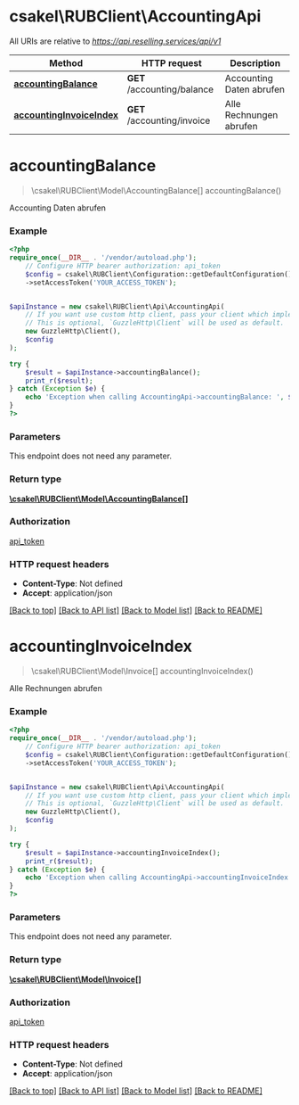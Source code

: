 # csakel\RUBClient\AccountingApi

All URIs are relative to *https://api.reselling.services/api/v1*

Method | HTTP request | Description
------------- | ------------- | -------------
[**accountingBalance**](AccountingApi.md#accountingbalance) | **GET** /accounting/balance | Accounting Daten abrufen
[**accountingInvoiceIndex**](AccountingApi.md#accountinginvoiceindex) | **GET** /accounting/invoice | Alle Rechnungen abrufen

# **accountingBalance**
> \csakel\RUBClient\Model\AccountingBalance[] accountingBalance()

Accounting Daten abrufen

### Example
```php
<?php
require_once(__DIR__ . '/vendor/autoload.php');
    // Configure HTTP bearer authorization: api_token
    $config = csakel\RUBClient\Configuration::getDefaultConfiguration()
    ->setAccessToken('YOUR_ACCESS_TOKEN');


$apiInstance = new csakel\RUBClient\Api\AccountingApi(
    // If you want use custom http client, pass your client which implements `GuzzleHttp\ClientInterface`.
    // This is optional, `GuzzleHttp\Client` will be used as default.
    new GuzzleHttp\Client(),
    $config
);

try {
    $result = $apiInstance->accountingBalance();
    print_r($result);
} catch (Exception $e) {
    echo 'Exception when calling AccountingApi->accountingBalance: ', $e->getMessage(), PHP_EOL;
}
?>
```

### Parameters
This endpoint does not need any parameter.

### Return type

[**\csakel\RUBClient\Model\AccountingBalance[]**](../Model/AccountingBalance.md)

### Authorization

[api_token](../../README.md#api_token)

### HTTP request headers

 - **Content-Type**: Not defined
 - **Accept**: application/json

[[Back to top]](#) [[Back to API list]](../../README.md#documentation-for-api-endpoints) [[Back to Model list]](../../README.md#documentation-for-models) [[Back to README]](../../README.md)

# **accountingInvoiceIndex**
> \csakel\RUBClient\Model\Invoice[] accountingInvoiceIndex()

Alle Rechnungen abrufen

### Example
```php
<?php
require_once(__DIR__ . '/vendor/autoload.php');
    // Configure HTTP bearer authorization: api_token
    $config = csakel\RUBClient\Configuration::getDefaultConfiguration()
    ->setAccessToken('YOUR_ACCESS_TOKEN');


$apiInstance = new csakel\RUBClient\Api\AccountingApi(
    // If you want use custom http client, pass your client which implements `GuzzleHttp\ClientInterface`.
    // This is optional, `GuzzleHttp\Client` will be used as default.
    new GuzzleHttp\Client(),
    $config
);

try {
    $result = $apiInstance->accountingInvoiceIndex();
    print_r($result);
} catch (Exception $e) {
    echo 'Exception when calling AccountingApi->accountingInvoiceIndex: ', $e->getMessage(), PHP_EOL;
}
?>
```

### Parameters
This endpoint does not need any parameter.

### Return type

[**\csakel\RUBClient\Model\Invoice[]**](../Model/Invoice.md)

### Authorization

[api_token](../../README.md#api_token)

### HTTP request headers

 - **Content-Type**: Not defined
 - **Accept**: application/json

[[Back to top]](#) [[Back to API list]](../../README.md#documentation-for-api-endpoints) [[Back to Model list]](../../README.md#documentation-for-models) [[Back to README]](../../README.md)


